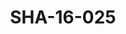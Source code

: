 ---
pid: SHA-16-025
title: SHA-16-025
language: ar
collection: شرحبيل احمد
original_label: 
rights: شرحبيل احمد
location_of_original: شرحبيل احمد
photographer_or_studio: 
scanned_from: photograph 9 by 9.6
_date: 1957-1959
location: مصر، المنوفية، سرس الليان
description: 'شرحبيل احمد وزملائه '
additional_notes: 
permission_display: 'yes'
on_server: 'yes'
on_website: 'yes'
permalink: /photopages/ar/SHA-16-025.html
layout: photo-page
---